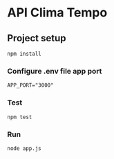# API Clima Tempo

## Project setup
```
npm install
```

### Configure .env file app port
```
APP_PORT="3000"
```

### Test
```
npm test
```

### Run
```
node app.js
```

